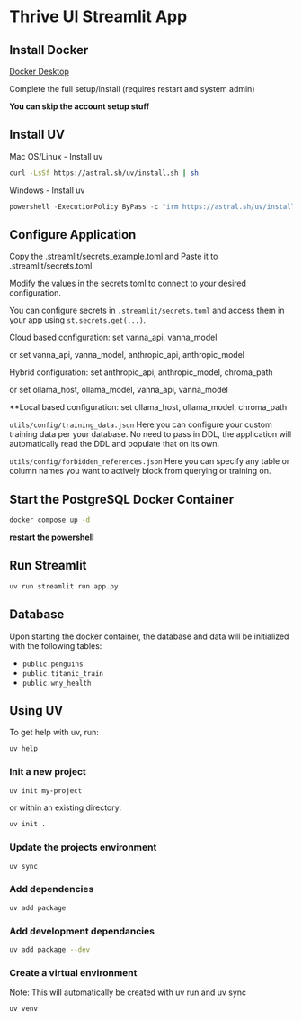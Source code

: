 # Thrive UI Streamlit App

## Install Docker

[Docker Desktop](https://www.docker.com/products/docker-desktop/)

Complete the full setup/install (requires restart and system admin)

**You can skip the account setup stuff**

## Install UV

Mac OS/Linux - Install uv

```bash
curl -LsSf https://astral.sh/uv/install.sh | sh
```

Windows - Install uv

```powershell
powershell -ExecutionPolicy ByPass -c "irm https://astral.sh/uv/install.ps1 | iex"
```

## Configure Application

Copy the .streamlit/secrets_example.toml and Paste it to .streamlit/secrets.toml

Modify the values in the secrets.toml to connect to your desired configuration.

You can configure secrets in `.streamlit/secrets.toml` and access them in your app using `st.secrets.get(...)`.

Cloud based configuration:
set vanna_api, vanna_model

or set vanna_api, vanna_model, anthropic_api, anthropic_model

Hybrid configuration:
set anthropic_api, anthropic_model, chroma_path

or set ollama_host, ollama_model, vanna_api, vanna_model

\*\*Local based configuration:
set ollama_host, ollama_model, chroma_path

`utils/config/training_data.json` Here you can configure your custom training data per your database. No need to pass in DDL, the application will automatically read the DDL and populate that on its own.

`utils/config/forbidden_references.json` Here you can specify any table or column names you want to actively block from querying or training on.

## Start the PostgreSQL Docker Container

```bash
docker compose up -d
```

**restart the powershell**

## Run Streamlit

```bash
uv run streamlit run app.py
```

## Database

Upon starting the docker container, the database and data will be initialized with the following tables:

- `public.penguins`
- `public.titanic_train`
- `public.wny_health`

## Using UV

To get help with uv, run:

```bash
uv help
```

### Init a new project

```bash
uv init my-project
```

or within an existing directory:

```bash
uv init .
```

### Update the projects environment

```bash
uv sync
```

### Add dependencies

```bash
uv add package
```

### Add development dependancies

```bash
uv add package --dev
```

### Create a virtual environment

Note: This will automatically be created with uv run and uv sync

```bash
uv venv
```